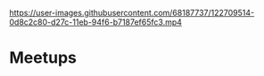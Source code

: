 

https://user-images.githubusercontent.com/68187737/122709514-0d8c2c80-d27c-11eb-94f6-b7187ef65fc3.mp4

# Meetups
